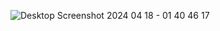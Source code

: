![Desktop Screenshot 2024 04 18 - 01 40 46 17](https://github.com/abdelrahmanda/Mesical_cost_dashboard/assets/144565933/34b80162-1ea6-4dde-a126-1591ca71e739)

